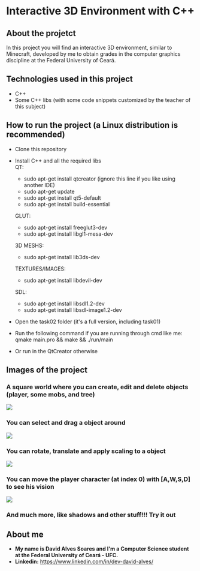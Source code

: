# Interactive 3D Environment with C++

## About the projetct
In this project you will find an interactive 3D environment, similar to Minecraft, developed by me to obtain grades in the computer graphics discipline at the Federal University of Ceará.
 
## Technologies used in this project 

* C++
* Some C++ libs (with some code snippets customized by the teacher of this subject)

## How to run the project (a Linux distribution is recommended)

- Clone this repository
- Install C++ and all the required libs <br />
  QT: 
    - sudo apt-get install qtcreator (ignore this line if you like using another IDE)
    - sudo apt-get update
    - sudo apt-get install qt5-default
    - sudo apt-get install build-essential
 
  GLUT:
    - sudo apt-get install freeglut3-dev
    - sudo apt-get install libgl1-mesa-dev
    
  3D MESHS:
    - sudo apt-get install lib3ds-dev
    
  TEXTURES/IMAGES:
    - sudo apt-get install libdevil-dev
    
  SDL:
    - sudo apt-get install libsdl1.2-dev
    - sudo apt-get install libsdl-image1.2-dev

- Open the task02 folder (it's a full version, including task01)
- Run the following command if you are running through cmd like me: qmake main.pro && make && ./run/main
- Or run in the QtCreator otherwise

## Images of the project

### A square world where you can create, edit and delete objects (player, some mobs, and tree)
<img src="https://github.com/dev-david-alves/computer-graphics/blob/main/Images/img1.png?raw=true" />

### You can select and drag a object around
<img src="https://github.com/dev-david-alves/computer-graphics/blob/main/Images/img2.png?raw=true" />

### You can rotate, translate and apply scaling to a object
<img src="https://github.com/dev-david-alves/computer-graphics/blob/main/Images/img3.png?raw=true" />

### You can move the player character (at index 0) with [A,W,S,D] to see his vision
<img src="https://github.com/dev-david-alves/computer-graphics/blob/main/Images/img4.png?raw=true" />

### And much more, like shadows and other stuff!!! Try it out

##

## About me
  * **My name is David Alves Soares and I'm a Computer Science student at the Federal University of Ceará - UFC.** 
  * **Linkedin:** https://www.linkedin.com/in/dev-david-alves/


